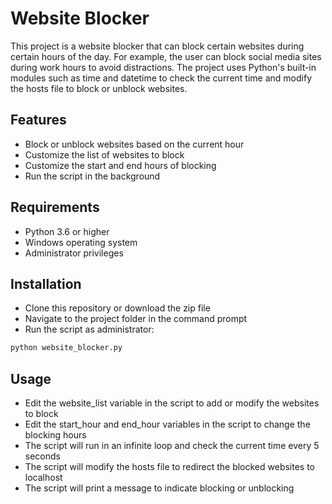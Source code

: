 # Website Blocker

This project is a website blocker that can block certain websites during certain hours of the day. For example, the user can block social media sites during work hours to avoid distractions. The project uses Python's built-in modules such as time and datetime to check the current time and modify the hosts file to block or unblock websites.

## Features

- Block or unblock websites based on the current hour
- Customize the list of websites to block
- Customize the start and end hours of blocking
- Run the script in the background

## Requirements

- Python 3.6 or higher
- Windows operating system
- Administrator privileges

## Installation

- Clone this repository or download the zip file
- Navigate to the project folder in the command prompt
- Run the script as administrator:

```bash
python website_blocker.py
```

## Usage
- Edit the website_list variable in the script to add or modify the websites to block
- Edit the start_hour and end_hour variables in the script to change the blocking hours
- The script will run in an infinite loop and check the current time every 5 seconds
- The script will modify the hosts file to redirect the blocked websites to localhost
- The script will print a message to indicate blocking or unblocking
